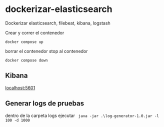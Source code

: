 # dockerizar-elasticsearch
Dockerizar elasticsearch, filebeat, kibana, logstash

Crear y correr el contenedor 

```docker compose up```


borrar el contenedor stop al contenedor 

```docker compose down```


## Kibana 

[localhost:5601](http://localhost:5601/)

## Generar logs de pruebas 

dentro de la carpeta logs ejecutar 
```  java -jar .\log-generator-1.0.jar -l 100 -d 1000 ```
